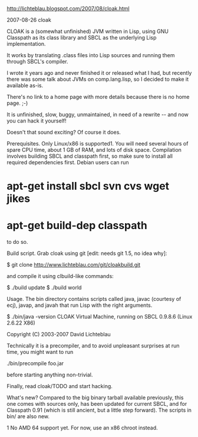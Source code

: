 
http://lichteblau.blogspot.com/2007/08/cloak.html

2007-08-26
cloak

CLOAK is a (somewhat unfinished) JVM written in Lisp, using GNU Classpath as its class library and SBCL as the underlying Lisp implementation.

It works by translating .class files into Lisp sources and running them through SBCL's compiler.

I wrote it years ago and never finished it or released what I had, but recently there was some talk about JVMs on comp.lang.lisp, so I decided to make it available as-is.

There's no link to a home page with more details because there is no home page. ;-)


It is unfinished, slow, buggy, unmaintained, in need of a rewrite -- and now you can hack it yourself!

Doesn't that sound exciting?  Of course it does.

Prerequisites. Only Linux/x86 is supported1. You will need several hours of spare CPU time, about 1 GB of RAM, and lots of disk space. Compilation involves building SBCL and classpath first, so make sure to install all required dependencies first. Debian users can run

# apt-get install sbcl svn cvs wget jikes
# apt-get build-dep classpath

to do so.

Build script. Grab cloak using git [edit: needs git 1.5, no idea why]:

$ git clone http://www.lichteblau.com/git/cloakbuild.git

and compile it using clbuild-like commands:

$ ./build update
$ ./build world

Usage. The bin directory contains scripts called java, javac (courtesy of ecj), javap, and javah that run Lisp with the right arguments.

$ ./bin/java -version
CLOAK Virtual Machine, running on SBCL 0.9.8.6 (Linux 2.6.22 X86)

Copyright (C) 2003-2007 David Lichteblau

Technically it is a precompiler, and to avoid unpleasant surprises at run time, you might want to run

./bin/precompile foo.jar

before starting anything non-trivial.

Finally, read cloak/TODO and start hacking.

What's new? Compared to the big binary tarball available previously, this one comes with sources only, has been updated for current SBCL, and for Classpath 0.91 (which is still ancient, but a little step forward). The scripts in bin/ are also new.


1 No AMD 64 support yet. For now, use an x86 chroot instead.
